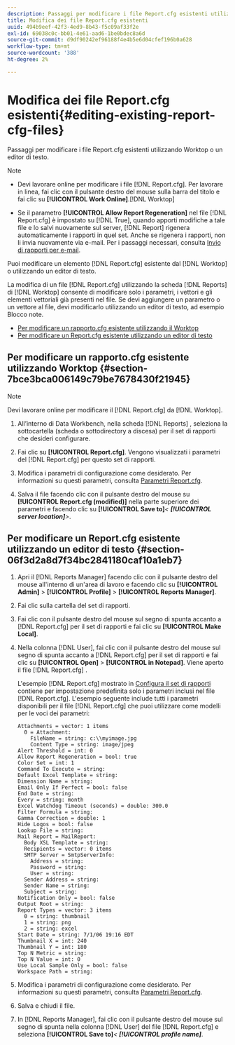 ```yaml
---
description: Passaggi per modificare i file Report.cfg esistenti utilizzando Worktop o un editor di testo.
title: Modifica dei file Report.cfg esistenti
uuid: 494b9eef-42f3-4ed9-8b43-f5c09af33f2e
exl-id: 69038c0c-bb01-4e61-aad6-1be0bdec8a6d
source-git-commit: d9df90242ef96188f4e4b5e6d04cfef196b0a628
workflow-type: tm+mt
source-wordcount: '388'
ht-degree: 2%

---
```


# Modifica dei file Report.cfg esistenti{#editing-existing-report-cfg-files}

Passaggi per modificare i file Report.cfg esistenti utilizzando Worktop o un editor di testo.

>[!NOTE]
>
>* Devi lavorare online per modificare i file [!DNL Report.cfg]. Per lavorare in linea, fai clic con il pulsante destro del mouse sulla barra del titolo e fai clic su **[!UICONTROL Work Online]**.[!DNL Worktop]
   >
   >
* Se il parametro **[!UICONTROL Allow Report Regeneration]** nel file [!DNL Report.cfg] è impostato su [!DNL True], quando apporti modifiche a tale file e lo salvi nuovamente sul server, [!DNL Report] rigenera automaticamente i rapporti in quel set. Anche se rigenera i rapporti, non li invia nuovamente via e-mail. Per i passaggi necessari, consulta [Invio di rapporti per e-mail](../../../../home/c-rpt-oview/c-work-rpt-sets/c-edit-ex-rpt-files/t-res-rpts-email.md#task-b0a21f1c925f4e5d82560581ae4cf607).

>



Puoi modificare un elemento [!DNL Report.cfg] esistente dal [!DNL Worktop] o utilizzando un editor di testo.

La modifica di un file [!DNL Report.cfg] utilizzando la scheda [!DNL Reports] di [!DNL Worktop] consente di modificare solo i parametri, i vettori e gli elementi vettoriali già presenti nel file. Se devi aggiungere un parametro o un vettore al file, devi modificarlo utilizzando un editor di testo, ad esempio Blocco note.

* [Per modificare un rapporto.cfg esistente utilizzando il Worktop](../../../../home/c-rpt-oview/c-work-rpt-sets/c-edit-ex-rpt-files/c-edit-ex-rpt-files.md#section-7bce3bca006149c79be7678430f21945)
* [Per modificare un Report.cfg esistente utilizzando un editor di testo](../../../../home/c-rpt-oview/c-work-rpt-sets/c-edit-ex-rpt-files/c-edit-ex-rpt-files.md#section-06f3d2a8d7f34bc2841180caf10a1eb7)

## Per modificare un rapporto.cfg esistente utilizzando Worktop {#section-7bce3bca006149c79be7678430f21945}

>[!NOTE]
>
>Devi lavorare online per modificare il [!DNL Report.cfg] da [!DNL Worktop].

1. All’interno di Data Workbench, nella scheda [!DNL Reports] , seleziona la sottocartella (scheda o sottodirectory a discesa) per il set di rapporti che desideri configurare.
1. Fai clic su **[!UICONTROL Report.cfg]**. Vengono visualizzati i parametri del [!DNL Report.cfg] per questo set di rapporti.

1. Modifica i parametri di configurazione come desiderato. Per informazioni su questi parametri, consulta [Parametri Report.cfg](../../../../home/c-rpt-oview/c-rpt-param-ref/c-rpt-param.md#concept-838e59d72d3f4cb29ee15f5c7eb0ceff).
1. Salva il file facendo clic con il pulsante destro del mouse su **[!UICONTROL Report.cfg (modified)]** nella parte superiore dei parametri e facendo clic su **[!UICONTROL Save to]***&lt; **[!UICONTROL server location]**>*.

## Per modificare un Report.cfg esistente utilizzando un editor di testo {#section-06f3d2a8d7f34bc2841180caf10a1eb7}

1. Apri il [!DNL Reports Manager] facendo clic con il pulsante destro del mouse all&#39;interno di un&#39;area di lavoro e facendo clic su **[!UICONTROL Admin]** > **[!UICONTROL Profile]** > **[!UICONTROL Reports Manager]**.

1. Fai clic sulla cartella del set di rapporti.
1. Fai clic con il pulsante destro del mouse sul segno di spunta accanto a [!DNL Report.cfg] per il set di rapporti e fai clic su **[!UICONTROL Make Local]**.

1. Nella colonna [!DNL User], fai clic con il pulsante destro del mouse sul segno di spunta accanto a [!DNL Report.cfg] per il set di rapporti e fai clic su **[!UICONTROL Open]** > **[!UICONTROL in Notepad]**. Viene aperto il file [!DNL Report.cfg] .

   L&#39;esempio [!DNL Report.cfg] mostrato in [Configura il set di rapporti](../../../../home/c-rpt-oview/c-work-rpt-sets/t-create-rpt-set/t-config-rpt-set/t-config-rpt-set.md#task-cfb2fd0c28bc48c2acdd582fe0d670d0) contiene per impostazione predefinita solo i parametri inclusi nel file [!DNL Report.cfg]. L&#39;esempio seguente include tutti i parametri disponibili per il file [!DNL Report.cfg] che puoi utilizzare come modelli per le voci dei parametri:

   ```
   Attachments = vector: 1 items
     0 = Attachment:
       FileName = string: c:\\myimage.jpg
       Content Type = string: image/jpeg
   Alert Threshold = int: 0
   Allow Report Regeneration = bool: true
   Color Set = int: 1
   Command To Execute = string: 
   Default Excel Template = string: 
   Dimension Name = string: 
   Email Only If Perfect = bool: false
   End Date = string: 
   Every = string: month
   Excel Watchdog Timeout (seconds) = double: 300.0
   Filter Formula = string: 
   Gamma Correction = double: 1
   Hide Logos = bool: false
   Lookup File = string: 
   Mail Report = MailReport: 
     Body XSL Template = string: 
     Recipients = vector: 0 items
     SMTP Server = SmtpServerInfo: 
       Address = string: 
       Password = string: 
       User = string: 
     Sender Address = string: 
     Sender Name = string: 
     Subject = string: 
   Notification Only = bool: false
   Output Root = string: 
   Report Types = vector: 3 items
     0 = string: thumbnail
     1 = string: png
     2 = string: excel
   Start Date = string: 7/1/06 19:16 EDT
   Thumbnail X = int: 240
   Thumbnail Y = int: 180
   Top N Metric = string: 
   Top N Value = int: 0
   Use Local Sample Only = bool: false
   Workspace Path = string: 
   ```

1. Modifica i parametri di configurazione come desiderato. Per informazioni su questi parametri, consulta [Parametri Report.cfg](../../../../home/c-rpt-oview/c-rpt-param-ref/c-rpt-param.md#concept-838e59d72d3f4cb29ee15f5c7eb0ceff).
1. Salva e chiudi il file.
1. In [!DNL Reports Manager], fai clic con il pulsante destro del mouse sul segno di spunta nella colonna [!DNL User] del file [!DNL Report.cfg] e seleziona **[!UICONTROL Save to]***&lt; **[!UICONTROL profile name]***.
